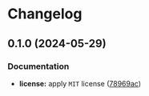 # Changelog

## 0.1.0 (2024-05-29)


### Documentation

* **license:** apply `MIT` license ([78969ac](https://github.com/GrassMC/paper-plugin-template/commit/78969ac04a711ea1364479ce4ed15f038e92d978))
